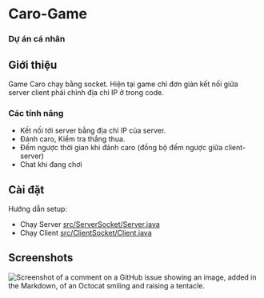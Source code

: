 # Caro-Game

### Dự án cá nhân

## Giới thiệu

Game Caro chạy bằng socket.
Hiện tại game chỉ đơn giản kết nối giữa server client phải chỉnh địa chỉ IP ở trong code.

### Các tính năng
- Kết nối tới server bằng địa chỉ IP của server.
- Đánh caro, Kiểm tra thắng thua.
- Đếm ngược thời gian khi đánh caro (đồng bộ đếm ngược giữa client-server)
- Chat khi đang chơi
## Cài đặt

Hướng dẫn setup:

- Chạy Server [src/ServerSocket/Server.java](src/ServerSocket/Server.java)
- Chạy Client [src/ClientSocket/Client.java](src/ClientSocket/Client.java)
## Screenshots

![Screenshot of a comment on a GitHub issue showing an image, added in the Markdown, of an Octocat smiling and raising a tentacle.](https://i.ibb.co/sWZTr3C/Screenshot-2023-05-07-175914.png)
